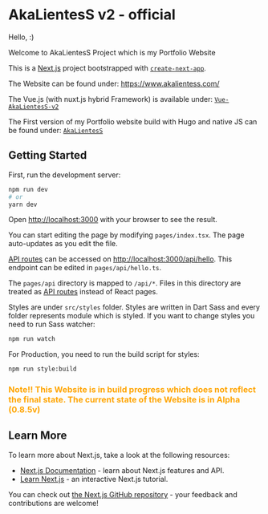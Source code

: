 # AkaLientesS v2 - official

Hello, :)

Welcome to AkaLientesS Project which is my Portfolio Website

This is a [Next.js](https://nextjs.org/) project bootstrapped with [`create-next-app`](https://github.com/vercel/next.js/tree/canary/packages/create-next-app).

The Website can be found under: https://www.akalientess.com/

The Vue.js (with nuxt.js hybrid Framework) is available under: [`Vue-AkaLientesS-v2`](https://github.com/shadown125/AkaLientesS-v2)

The First version of my Portfolio website build with Hugo and native JS can be found under: [`AkaLientesS`](https://github.com/shadown125/Akalientess)

## Getting Started

First, run the development server:

```bash
npm run dev
# or
yarn dev
```

Open [http://localhost:3000](http://localhost:3000) with your browser to see the result.

You can start editing the page by modifying `pages/index.tsx`. The page auto-updates as you edit the file.

[API routes](https://nextjs.org/docs/api-routes/introduction) can be accessed on [http://localhost:3000/api/hello](http://localhost:3000/api/hello). This endpoint can be edited in `pages/api/hello.ts`.

The `pages/api` directory is mapped to `/api/*`. Files in this directory are treated as [API routes](https://nextjs.org/docs/api-routes/introduction) instead of React pages.

Styles are under `src/styles` folder. Styles are written in Dart Sass and every folder represents module which is styled.
If you want to change styles you need to run Sass watcher:

```bash
npm run watch
```
For Production, you need to run the build script for styles:
```bash
npm run style:build
```

<h3 style="color:orange;">Note!! This Website is in build progress which does not reflect the final state. The current state of the Website is in Alpha (0.8.5v)</h3>


## Learn More

To learn more about Next.js, take a look at the following resources:

- [Next.js Documentation](https://nextjs.org/docs) - learn about Next.js features and API.
- [Learn Next.js](https://nextjs.org/learn) - an interactive Next.js tutorial.

You can check out [the Next.js GitHub repository](https://github.com/vercel/next.js/) - your feedback and contributions are welcome!
